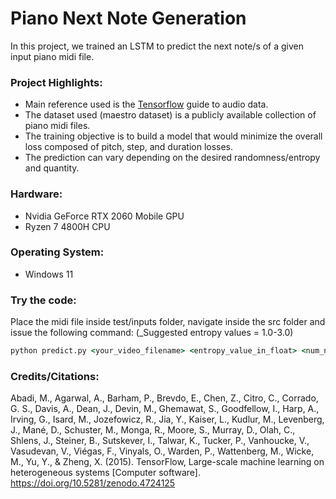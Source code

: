 Piano Next Note Generation
==================================

In this project, we trained an LSTM to predict the next note/s of a given input piano midi file.

### Project Highlights:
- Main reference used is the [Tensorflow](https://www.tensorflow.org/overview) guide to audio data.
- The dataset used (maestro dataset) is a publicly available collection of piano midi files.
- The training objective is to build a model that would minimize the overall loss composed of pitch, step, and duration losses.
- The prediction can vary depending on the desired randomness/entropy and quantity.

### Hardware:
- Nvidia GeForce RTX 2060 Mobile GPU
- Ryzen 7 4800H CPU

### Operating System:
- Windows 11

### Try the code:
Place the midi file inside test/inputs folder, navigate inside the src folder and issue the following command:
(_Suggested entropy values = 1.0-3.0)
```cmd
python predict.py <your_video_filename> <entropy_value_in_float> <num_notes_in_int>
```

### Credits/Citations:

Abadi, M., Agarwal, A., Barham, P., Brevdo, E., Chen, Z., Citro, C., Corrado, G. S., Davis, A., Dean, J., Devin, M., Ghemawat, S., Goodfellow, I., Harp, A., Irving, G., Isard, M., Jozefowicz, R., Jia, Y., Kaiser, L., Kudlur, M., Levenberg, J., Mané, D., Schuster, M., Monga, R., Moore, S., Murray, D., Olah, C., Shlens, J., Steiner, B., Sutskever, I., Talwar, K., Tucker, P., Vanhoucke, V., Vasudevan, V., Viégas, F., Vinyals, O., Warden, P., Wattenberg, M., Wicke, M., Yu, Y., & Zheng, X. (2015). TensorFlow, Large-scale machine learning on heterogeneous systems [Computer software]. https://doi.org/10.5281/zenodo.4724125
